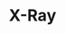 ---
title: "X-Ray"

categories: ['']

tags: ['X', 'ray']

arwords: 'أشعة إكس'
arwords2: 'الأشعة السينية'

arexps: []

enwords: ['X-Ray']

enexps: []

arlexicons: 'ش'

enlexicons: 'X'

authors: ['Ruqayya Roshdy']

translators: ['']

citations: 'مقدمة في حوسبة اللغة العربية'

sources: 'مركز الملك عبدالله بن عبدالعزيز الدولي لخدمة اللغة العربية'

slug: ""
---